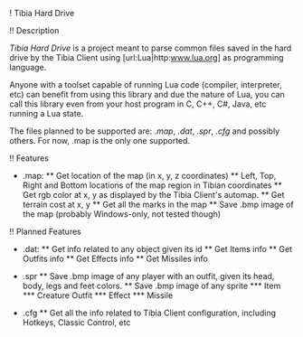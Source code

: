 ! Tibia Hard Drive

!! Description

*Tibia Hard Drive* is a project meant to parse common files saved in the hard drive by the Tibia Client using [url:Lua|http:www.lua.org] as programming language.

Anyone with a toolset capable of running Lua code (compiler, interpreter, etc) can benefit from using this library and due the nature of Lua, you can call this library even from your host program in C, C++, C#, Java, etc running a Lua state.

The files planned to be supported are: *.map*, *.dat*, *.spr*, *.cfg* and possibly others. For now, .map is the only one supported.

!! Features

* .map:
** Get location of the map (in x, y, z coordinates)
** Left, Top, Right and Bottom locations of the map region in Tibian coordinates
** Get rgb color at x, y as displayed by the Tibia Client's automap.
** Get terrain cost at x, y
** Get all the marks in the map
** Save .bmp image of the map (probably Windows-only, not tested though)

!! Planned Features

* .dat:
** Get info related to any object given its id
** Get Items info
** Get Outfits info
** Get Effects info
** Get Missiles info

* .spr
** Save .bmp image of any player with an outfit, given its head, body, legs and feet colors.
** Save .bmp image of any sprite
*** Item
*** Creature Outfit
*** Effect
*** Missile

* .cfg
** Get all the info related to Tibia Client configuration, including Hotkeys, Classic Control, etc